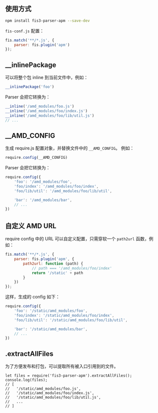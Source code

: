 ## 使用方式

```bash
npm install fis3-parser-apm --save-dev
```

`fis-conf.js` 配置：

```javascript
fis.match('**/*.js', {
    parser: fis.plugin('apm')
});
```

## __inlinePackage

可以将整个包 inline 到当前文件中，例如：

```javascript
__inlinePackage('foo')
```

Parser 会把它转换为：

```javascript
__inline('/amd_modules/foo.js')
__inline('/amd_modules/foo/index.js')
__inline('/amd_modules/foo/lib/util.js')
// ...
```

## __AMD_CONFIG

生成 require.js 配置对象，并替换文件中的 `__AMD_CONFIG`。
例如：

```javascript
require.config(__AMD_CONFIG)
```

Parser 会把它转换为：

```javascript
require.config({
    'foo': '/amd_modules/foo',
    'foo/index': '/amd_modules/foo/index',
    'foo/lib/util': '/amd_modules/foo/lib/util',

    'bar': '/amd_modules/bar',
    // ...
})
```

## 自定义 AMD URL

require config 中的 URL 可以自定义配置，只需穿软一个 `path2url` 函数，例如：

```javascript
fis.match('**/*.js', {
    parser: fis.plugin('apm', {
        path2url: function (path) {
            // path === '/amd_modules/foo/index'
            return '/static' + path
        }
    })
});
```

这样，生成的 config 如下：

```javascript
require.config({
    'foo': '/static/amd_modules/foo',
    'foo/index': '/static/amd_modules/foo/index',
    'foo/lib/util': '/static/amd_modules/foo/lib/util',

    'bar': '/static/amd_modules/bar',
    // ...
})
```

## .extractAllFiles

为了方便发布和打包，可以提取所有被入口引用到的文件。

```
let files = require('fis3-parser-apm').extractAllFiles();
console.log(files);
// [
//   '/static/amd_modules/foo.js',
//   '/static/amd_modules/foo/index.js',
//   '/static/amd_modules/foo/lib/util.js',
//   ...
// ]
```
